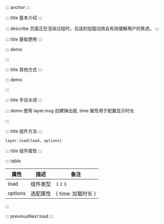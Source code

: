 ::: anchor
:::

::: title 基本介绍
:::

::: describe 页面正在渲染过程时，合适的加载动效会有效缓解用户的焦虑。
:::

::: title 基础使用
:::

::: demo

<template>
  <lay-button-container>
    <lay-button @click="loading0" type="primary">加载一</lay-button>
    <lay-button @click="loading1" type="primary">加载二</lay-button>
    <lay-button @click="loading2" type="primary">加载三</lay-button>
  </lay-button-container>
</template>

<script>
import { ref } from 'vue'
import { layer } from "@layui/layer-vue"

export default {
  setup() {
    
    const loading0 = function() {
        layer.load(0, {time: 3000})
    }

    const loading1 = function() {
        layer.load(1, {time: 3000})
    }

    const loading2 = function() {
        layer.load(2, {time: 3000})
    }
    
    return {
        loading0,
        loading1,
        loading2,
    }
  }
}
</script>

:::

::: title 其他方式
:::

::: demo

<template>
    <lay-button type="primary" @click="openLoading">加载消息</lay-button>
</template>

<script>
import { layer } from "@layui/layer-vue"

export default {
  setup() {

    const openLoading = function() {
        layer.msg("加载中...", { icon : 16, time: 1000})
    }

    return {
        openLoading
    }
  }
}
</script>

:::

::: title 手动关闭
:::

::: demo 使用 layer.msg 创建弹出层, time 属性用于配置显示时长

<template>
  <lay-button-container>
    <lay-button @click="loading" type="primary">关闭消息</lay-button>
  </lay-button-container>
</template>

<script>
import { ref } from 'vue'
import { layer } from "@layui/layer-vue"

export default {
  setup() {
    
    const loading = function() {
        let id = layer.load(0)

        setTimeout(() => {
            layer.close(id)
        },3000)
    }
    
    return {
        loading
    }
  }
}
</script>

:::


::: title 组件方法
:::

```
layer.load(load, options)
```

::: title 组件属性
:::

::: table

| 属性                | 描述   | 备注 |
| ------------------- | ------ | ---- |
| load | 组件类型 | `1` `2` `3` |
| options | 选配属性 | { time: 加载时长 }   |

:::

 

::: previousNext load
:::